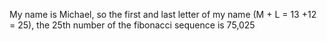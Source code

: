 My name is Michael, so the first and last letter of my name (M + L = 13 +12 = 25), the 25th number of the fibonacci sequence is 75,025
